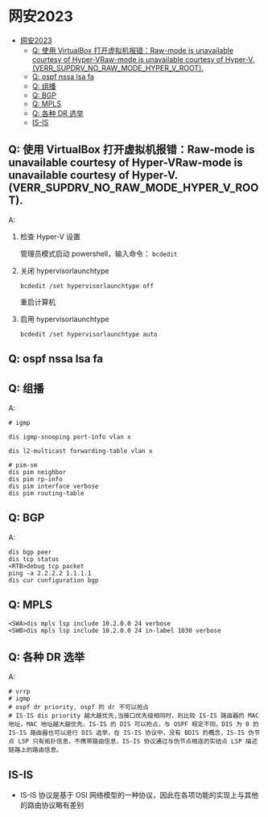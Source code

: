 # 网安2023

- [网安2023](#网安2023)
  - [Q: 使用 VirtualBox 打开虚拟机报错：Raw-mode is unavailable courtesy of Hyper-VRaw-mode is unavailable courtesy of Hyper-V. (VERR\_SUPDRV\_NO\_RAW\_MODE\_HYPER\_V\_ROOT).](#q-使用-virtualbox-打开虚拟机报错raw-mode-is-unavailable-courtesy-of-hyper-vraw-mode-is-unavailable-courtesy-of-hyper-v-verr_supdrv_no_raw_mode_hyper_v_root)
  - [Q: ospf nssa lsa fa](#q-ospf-nssa-lsa-fa)
  - [Q: 组播](#q-组播)
  - [Q: BGP](#q-bgp)
  - [Q: MPLS](#q-mpls)
  - [Q: 各种 DR 选举](#q-各种-dr-选举)
  - [IS-IS](#is-is)

## Q: 使用 VirtualBox 打开虚拟机报错：Raw-mode is unavailable courtesy of Hyper-VRaw-mode is unavailable courtesy of Hyper-V. (VERR_SUPDRV_NO_RAW_MODE_HYPER_V_ROOT).

A: 
1. 检查 Hyper-V 设置

    管理员模式启动 powershell，输入命令： `bcdedit`

2. 关闭 hypervisorlaunchtype

    `bcdedit /set hypervisorlaunchtype off`

    重启计算机

3. 启用 hypervisorlaunchtype

    `bcdedit /set hypervisorlaunchtype auto`


## Q: ospf nssa lsa fa

## Q: 组播

A: 

```
# igmp

dis igmp-snooping port-info vlan x

dis l2-multicast forwarding-table vlan x
```

```
# pim-sm
dis pim neighbor
dis pim rp-info
dis pim interface verbose
dis pim routing-table
```

## Q: BGP

A:

```
dis bgp peer
dis tcp status
<RTB>debug tcp packet
ping -a 2.2.2.2 1.1.1.1
dis cur configuration bgp
```

## Q: MPLS

```
<SWA>dis mpls lsp include 10.2.0.0 24 verbose
<SWB>dis mpls lsp include 10.2.0.0 24 in-label 1030 verbose
```

## Q: 各种 DR 选举

A: 

```
# vrrp
# igmp 
# ospf dr priority, ospf 的 dr 不可以抢占
# IS-IS dis priority 越大越优先,当接口优先级相同时，则比较 IS-IS 路由器的 MAC 地址，MAC 地址越大越优先，IS-IS 的 DIS 可以抢占，与 OSPF 规定不同，DIS 为 0 的 IS-IS 路由器也可以进行 DIS 选举，在 IS-IS 协议中，没有 BDIS 的概念，IS-IS 伪节点 LSP 只有拓扑信息，不携带路由信息，IS-IS 协议通过与伪节点相连的实结点 LSP 描述链路上的路由信息。
```

## IS-IS

- IS-IS 协议是基于 OSI 网络模型的一种协议，因此在各项功能的实现上与其他的路由协议略有差别







